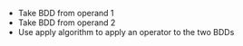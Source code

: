 - Take BDD from operand 1
- Take BDD from operand 2
- Use apply algorithm to apply an operator to the two BDDs

